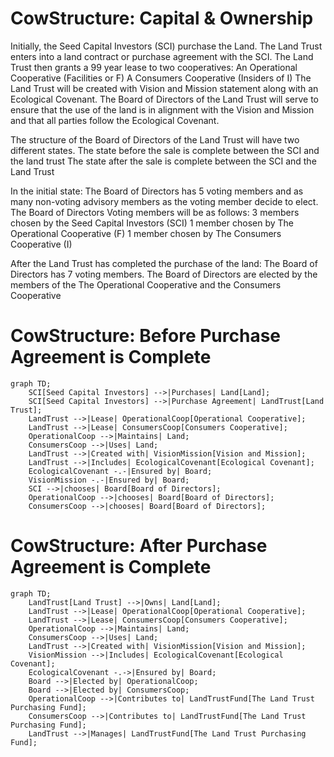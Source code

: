 # CowStructure: Capital & Ownership
Initially, the Seed Capital Investors (SCI) purchase the Land.
The Land Trust enters into a land contract or purchase agreement with the SCI.
The Land Trust then grants a 99 year lease to two cooperatives:
 An Operational Cooperative  (Facilities or F)
 A Consumers Cooperative (Insiders of I)
The Land Trust will be created with Vision and Mission statement along with an Ecological Covenant.
The Board of Directors of the Land Trust will serve to ensure that the use of the land is in alignment with the Vision and Mission and that all parties follow the Ecological Covenant.

The structure of the Board of Directors of the Land Trust will have two different states.
The state before the sale is complete between the SCI and the land trust
The state after the sale is complete between the SCI and the Land Trust

In the initial state:
The Board of Directors has 5 voting members and as many non-voting advisory members as the voting member decide to elect.
The Board of Directors Voting members will be as follows:
3 members chosen by the Seed Capital Investors (SCI)
1 member chosen by The Operational Cooperative (F)
1 member chosen by The Consumers Cooperative (I)

After the Land Trust has completed the purchase of the land:
The Board of Directors has 7 voting members.
The Board of Directors are elected by the members of the The Operational Cooperative and the Consumers Cooperative



# CowStructure: Before Purchase Agreement is Complete
```mermaid
graph TD;
    SCI[Seed Capital Investors] -->|Purchases| Land[Land];
    SCI[Seed Capital Investors] -->|Purchase Agreement| LandTrust[Land Trust];
    LandTrust -->|Lease| OperationalCoop[Operational Cooperative];
    LandTrust -->|Lease| ConsumersCoop[Consumers Cooperative];
    OperationalCoop -->|Maintains| Land;
    ConsumersCoop -->|Uses| Land;
    LandTrust -->|Created with| VisionMission[Vision and Mission];
    LandTrust -->|Includes| EcologicalCovenant[Ecological Covenant];
    EcologicalCovenant -.-|Ensured by| Board;
    VisionMission -.-|Ensured by| Board;
    SCI -->|chooses| Board[Board of Directors];
    OperationalCoop -->|chooses| Board[Board of Directors];
    ConsumersCoop -->|chooses| Board[Board of Directors];
```
    
# CowStructure: After Purchase Agreement is Complete
```mermaid
graph TD;
    LandTrust[Land Trust] -->|Owns| Land[Land];
    LandTrust -->|Lease| OperationalCoop[Operational Cooperative];
    LandTrust -->|Lease| ConsumersCoop[Consumers Cooperative];
    OperationalCoop -->|Maintains| Land;
    ConsumersCoop -->|Uses| Land;
    LandTrust -->|Created with| VisionMission[Vision and Mission];
    VisionMission -->|Includes| EcologicalCovenant[Ecological Covenant];
    EcologicalCovenant -.->|Ensured by| Board;
    Board -->|Elected by| OperationalCoop;
    Board -->|Elected by| ConsumersCoop;
    OperationalCoop -->|Contributes to| LandTrustFund[The Land Trust Purchasing Fund];
    ConsumersCoop -->|Contributes to| LandTrustFund[The Land Trust Purchasing Fund];
    LandTrust -->|Manages| LandTrustFund[The Land Trust Purchasing Fund];
````
